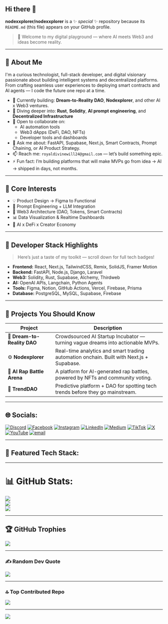 ## Hi there 👋


<!-- **nodexxplorer/nodexxplorer** is a ✨ _special_ ✨ repository because its `README.md` (this file) appears on your GitHub profile.

Here are some ideas to get you started:

- 🔭 I’m currently working on ...
- 🌱 I’m currently learning ...
- 👯 I’m looking to collaborate on ...
- 🤔 I’m looking for help with ...
- 💬 Ask me about ...
- 📫 How to reach me: ...
- 😄 Pronouns: ...
- ⚡ Fun fact: ...


## 🌐 Socials:
[![Discord](https://img.shields.io/badge/Discord-%237289DA.svg?logo=discord&logoColor=white)](https://discord.gg/https://discord.gg/Cx2UdVn6) [![Facebook](https://img.shields.io/badge/Facebook-%231877F2.svg?logo=Facebook&logoColor=white)](https://facebook.com/nodexxplorer) [![Instagram](https://img.shields.io/badge/Instagram-%23E4405F.svg?logo=Instagram&logoColor=white)](https://instagram.com/nodexxplorer) [![LinkedIn](https://img.shields.io/badge/LinkedIn-%230077B5.svg?logo=linkedin&logoColor=white)](https://linkedin.com/in/fortune-divinewill) [![Medium](https://img.shields.io/badge/Medium-12100E?logo=medium&logoColor=white)](https://medium.com/@nodexxplorer) [![TikTok](https://img.shields.io/badge/TikTok-%23000000.svg?logo=TikTok&logoColor=white)](https://tiktok.com/@nodexxplorer) [![X](https://img.shields.io/badge/X-black.svg?logo=X&logoColor=white)](https://x.com/nodexxplorer) [![YouTube](https://img.shields.io/badge/YouTube-%23FF0000.svg?logo=YouTube&logoColor=white)](https://youtube.com/@nodexxplorer) [![email](https://img.shields.io/badge/Email-D14836?logo=gmail&logoColor=white)](mailto:royaldivinewill24@gmail.com) 

# 💻 Tech Stack:
![JavaScript](https://img.shields.io/badge/javascript-%23323330.svg?style=for-the-badge&logo=javascript&logoColor=%23F7DF1E) ![HTML5](https://img.shields.io/badge/html5-%23E34F26.svg?style=for-the-badge&logo=html5&logoColor=white) ![CSS3](https://img.shields.io/badge/css3-%231572B6.svg?style=for-the-badge&logo=css3&logoColor=white) ![Python](https://img.shields.io/badge/python-3670A0?style=for-the-badge&logo=python&logoColor=ffdd54) ![PHP](https://img.shields.io/badge/php-%23777BB4.svg?style=for-the-badge&logo=php&logoColor=white) ![TypeScript](https://img.shields.io/badge/typescript-%23007ACC.svg?style=for-the-badge&logo=typescript&logoColor=white) ![Rust](https://img.shields.io/badge/rust-%23000000.svg?style=for-the-badge&logo=rust&logoColor=white) ![Solidity](https://img.shields.io/badge/Solidity-%23363636.svg?style=for-the-badge&logo=solidity&logoColor=white) ![Vercel](https://img.shields.io/badge/vercel-%23000000.svg?style=for-the-badge&logo=vercel&logoColor=white) ![AWS](https://img.shields.io/badge/AWS-%23FF9900.svg?style=for-the-badge&logo=amazon-aws&logoColor=white) ![Firebase](https://img.shields.io/badge/firebase-%23039BE5.svg?style=for-the-badge&logo=firebase) ![Google Cloud](https://img.shields.io/badge/GoogleCloud-%234285F4.svg?style=for-the-badge&logo=google-cloud&logoColor=white) ![Azure](https://img.shields.io/badge/azure-%230072C6.svg?style=for-the-badge&logo=microsoftazure&logoColor=white) ![JWT](https://img.shields.io/badge/JWT-black?style=for-the-badge&logo=JSON%20web%20tokens) ![jQuery](https://img.shields.io/badge/jquery-%230769AD.svg?style=for-the-badge&logo=jquery&logoColor=white) ![Laravel](https://img.shields.io/badge/laravel-%23FF2D20.svg?style=for-the-badge&logo=laravel&logoColor=white) ![Next JS](https://img.shields.io/badge/Next-black?style=for-the-badge&logo=next.js&logoColor=white) ![NodeJS](https://img.shields.io/badge/node.js-6DA55F?style=for-the-badge&logo=node.js&logoColor=white) ![React Native](https://img.shields.io/badge/react_native-%2320232a.svg?style=for-the-badge&logo=react&logoColor=%2361DAFB) ![React](https://img.shields.io/badge/react-%2320232a.svg?style=for-the-badge&logo=react&logoColor=%2361DAFB) ![React Query](https://img.shields.io/badge/-React%20Query-FF4154?style=for-the-badge&logo=react%20query&logoColor=white) ![TailwindCSS](https://img.shields.io/badge/tailwindcss-%2338B2AC.svg?style=for-the-badge&logo=tailwind-css&logoColor=white) ![Django](https://img.shields.io/badge/django-%23092E20.svg?style=for-the-badge&logo=django&logoColor=white) ![Bootstrap](https://img.shields.io/badge/bootstrap-%238511FA.svg?style=for-the-badge&logo=bootstrap&logoColor=white) ![SolidJS](https://img.shields.io/badge/SolidJS-2c4f7c?style=for-the-badge&logo=solid&logoColor=c8c9cb) ![Remix](https://img.shields.io/badge/remix-%23000.svg?style=for-the-badge&logo=remix&logoColor=white) ![Semantic UI React](https://img.shields.io/badge/Semantic%20UI%20React-%2335BDB2.svg?style=for-the-badge&logo=SemanticUIReact&logoColor=white) ![MySQL](https://img.shields.io/badge/mysql-4479A1.svg?style=for-the-badge&logo=mysql&logoColor=white) ![Prisma](https://img.shields.io/badge/Prisma-3982CE?style=for-the-badge&logo=Prisma&logoColor=white) ![Firebase](https://img.shields.io/badge/firebase-a08021?style=for-the-badge&logo=firebase&logoColor=ffcd34) ![Supabase](https://img.shields.io/badge/Supabase-3ECF8E?style=for-the-badge&logo=supabase&logoColor=white) ![Postgres](https://img.shields.io/badge/postgres-%23316192.svg?style=for-the-badge&logo=postgresql&logoColor=white) ![Adobe](https://img.shields.io/badge/adobe-%23FF0000.svg?style=for-the-badge&logo=adobe&logoColor=white) ![Dribbble](https://img.shields.io/badge/Dribbble-EA4C89?style=for-the-badge&logo=dribbble&logoColor=white) ![Figma](https://img.shields.io/badge/figma-%23F24E1E.svg?style=for-the-badge&logo=figma&logoColor=white) ![Canva](https://img.shields.io/badge/Canva-%2300C4CC.svg?style=for-the-badge&logo=Canva&logoColor=white) ![Adobe Photoshop](https://img.shields.io/badge/adobe%20photoshop-%2331A8FF.svg?style=for-the-badge&logo=adobe%20photoshop&logoColor=white) ![GitHub Actions](https://img.shields.io/badge/github%20actions-%232671E5.svg?style=for-the-badge&logo=githubactions&logoColor=white) ![GitHub](https://img.shields.io/badge/github-%23121011.svg?style=for-the-badge&logo=github&logoColor=white) ![Git](https://img.shields.io/badge/git-%23F05033.svg?style=for-the-badge&logo=git&logoColor=white) ![Home Assistant](https://img.shields.io/badge/home%20assistant-%2341BDF5.svg?style=for-the-badge&logo=home-assistant&logoColor=white) ![Meta](https://img.shields.io/badge/Meta-%230467DF.svg?style=for-the-badge&logo=Meta&logoColor=white) ![Notion](https://img.shields.io/badge/Notion-%23000000.svg?style=for-the-badge&logo=notion&logoColor=white) ![OpenSea](https://img.shields.io/badge/OpenSea-%232081E2.svg?style=for-the-badge&logo=opensea&logoColor=white) ![Raspberry Pi](https://img.shields.io/badge/-Raspberry_Pi-C51A4A?style=for-the-badge&logo=Raspberry-Pi) ![Prettier](https://img.shields.io/badge/prettier-%23F7B93E.svg?style=for-the-badge&logo=prettier&logoColor=black) ![Arduino](https://img.shields.io/badge/-Arduino-00979D?style=for-the-badge&logo=Arduino&logoColor=white) ![Cisco](https://img.shields.io/badge/cisco-%23049fd9.svg?style=for-the-badge&logo=cisco&logoColor=black) ![Trello](https://img.shields.io/badge/Trello-%23026AA7.svg?style=for-the-badge&logo=Trello&logoColor=white) ![nVIDIA](https://img.shields.io/badge/nVIDIA-%2376B900.svg?style=for-the-badge&logo=nVIDIA&logoColor=white) ![Airbnb](https://img.shields.io/badge/Airbnb-%23ff5a5f.svg?style=for-the-badge&logo=Airbnb&logoColor=white)
# 📊 GitHub Stats:
![](https://github-readme-stats.vercel.app/api?username=nodexxplorer&theme=github_dark&hide_border=false&include_all_commits=true&count_private=false)<br/>
![](https://nirzak-streak-stats.vercel.app/?user=nodexxplorer&theme=github_dark&hide_border=false)<br/>
![](https://github-readme-stats.vercel.app/api/top-langs/?username=nodexxplorer&theme=github_dark&hide_border=false&include_all_commits=true&count_private=false&layout=compact)

## 🏆 GitHub Trophies
![](https://github-profile-trophy.vercel.app/?username=nodexxplorer&theme=radical&no-frame=false&no-bg=true&margin-w=4)

### ✍️ Random Dev Quote
![](https://quotes-github-readme.vercel.app/api?type=horizontal&theme=radical)

### 🔝 Top Contributed Repo
![](https://github-contributor-stats.vercel.app/api?username=nodexxplorer&limit=5&theme=dark&combine_all_yearly_contributions=true)

---
[![](https://visitcount.itsvg.in/api?id=nodexxplorer&icon=0&color=1)](https://visitcount.itsvg.in) -->

<!-- Proudly created with GPRM ( https://gprm.itsvg.in ) -->

**nodexxplorer/nodexxplorer** is a ✨ _special_ ✨ repository because its `README.md` (this file) appears on your GitHub profile.

> 👋 Welcome to my digital playground — where AI meets Web3 and ideas become reality.

---

## 🚀 About Me
I'm a curious technologist, full-stack developer, and digital visionary passionate about building intelligent systems and decentralized platforms. From crafting seamless user experiences to deploying smart contracts and AI agents — I code the future one repo at a time.

- 🔭 Currently building: **Dream-to-Reality DAO**, **Nodexplorer**, and other AI x Web3 ventures.
- 🌱 Diving deeper into: **Rust**, **Solidity**, **AI prompt engineering**, and **Decentralized Infrastructure**
- 👯 Open to collaborate on: 
  - AI automation tools  
  - Web3 dApps (DeFi, DAO, NFTs)  
  - Developer tools and dashboards
- 🤖 Ask me about: FastAPI, Supabase, Next.js, Smart Contracts, Prompt Chaining, or AI Product Strategy.
- 📫 Reach me: `royaldivinewill24@gmail.com` — let’s build something epic.
- ⚡ Fun fact: I’m building platforms that will make MVPs go from idea → AI → shipped in days, not months.

---

## 🧠 Core Interests
- 💡 Product Design → Figma to Functional
- 🧠 Prompt Engineering + LLM Integration
- 💼 Web3 Architecture (DAO, Tokens, Smart Contracts)
- 📊 Data Visualization & Realtime Dashboards
- 🧬 AI x DeFi x Creator Economy

---

## 🧰 Developer Stack Highlights
> Here’s just a taste of my toolkit — scroll down for full tech badges!

- **Frontend:** React, Next.js, TailwindCSS, Remix, SolidJS, Framer Motion  
- **Backend:** FastAPI, Node.js, Django, Laravel  
- **Web3:** Solidity, Rust, Supabase, Alchemy, Thirdweb  
- **AI:** OpenAI APIs, Langchain, Python Agents  
- **Tools:** Figma, Notion, GitHub Actions, Vercel, Firebase, Prisma  
- **Database:** PostgreSQL, MySQL, Supabase, Firebase

---

## 🔗 Projects You Should Know
| Project | Description |
|--------|-------------|
| 🧠 **Dream-to-Reality DAO** | Crowdsourced AI Startup Incubator — turning vague dreams into actionable MVPs. |
| ⚙️ **Nodexplorer** | Real-time analytics and smart trading automation onchain. Built with Next.js + Supabase. |
| 🎤 **AI Rap Battle Arena** | A platform for AI-generated rap battles, powered by NFTs and community voting. |
| 🔮 **TrendDAO** | Predictive platform + DAO for spotting tech trends before they go mainstream. |

---

## 🌐 Socials:
<!-- No edits made here as requested -->
[![Discord](https://img.shields.io/badge/Discord-%237289DA.svg?logo=discord&logoColor=white)](https://discord.gg/https://discord.gg/Cx2UdVn6) [![Facebook](https://img.shields.io/badge/Facebook-%231877F2.svg?logo=Facebook&logoColor=white)](https://facebook.com/nodexxplorer) [![Instagram](https://img.shields.io/badge/Instagram-%23E4405F.svg?logo=Instagram&logoColor=white)](https://instagram.com/nodexxplorer) [![LinkedIn](https://img.shields.io/badge/LinkedIn-%230077B5.svg?logo=linkedin&logoColor=white)](https://linkedin.com/in/fortune-divinewill) [![Medium](https://img.shields.io/badge/Medium-12100E?logo=medium&logoColor=white)](https://medium.com/@nodexxplorer) [![TikTok](https://img.shields.io/badge/TikTok-%23000000.svg?logo=TikTok&logoColor=white)](https://tiktok.com/@nodexxplorer) [![X](https://img.shields.io/badge/X-black.svg?logo=X&logoColor=white)](https://x.com/nodexxplorer) [![YouTube](https://img.shields.io/badge/YouTube-%23FF0000.svg?logo=YouTube&logoColor=white)](https://youtube.com/@nodexxplorer) [![email](https://img.shields.io/badge/Email-D14836?logo=gmail&logoColor=white)](mailto:royaldivinewill24@gmail.com) 

---

## 🧪 Featured Tech Stack:
<!-- Already detailed below -->

---

# 📊 GitHub Stats:
![](https://github-readme-stats.vercel.app/api?username=nodexxplorer&theme=github_dark&hide_border=false&include_all_commits=true&count_private=false)<br/>
![](https://nirzak-streak-stats.vercel.app/?user=nodexxplorer&theme=github_dark&hide_border=false)<br/>
![](https://github-readme-stats.vercel.app/api/top-langs/?username=nodexxplorer&theme=github_dark&hide_border=false&include_all_commits=true&count_private=false&layout=compact)


---

## 🏆 GitHub Trophies
![](https://github-profile-trophy.vercel.app/?username=nodexxplorer&theme=radical&no-frame=false&no-bg=true&margin-w=4)

---

### ✍️ Random Dev Quote
![](https://quotes-github-readme.vercel.app/api?type=horizontal&theme=radical)

---

### 🔝 Top Contributed Repo
![](https://github-contributor-stats.vercel.app/api?username=nodexxplorer&limit=5&theme=dark&combine_all_yearly_contributions=true)

---

[![](https://visitcount.itsvg.in/api?id=nodexxplorer&icon=0&color=1)](https://visitcount.itsvg.in)


